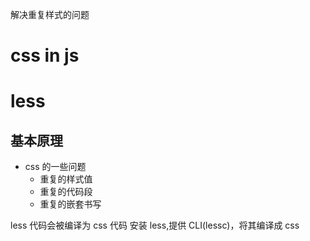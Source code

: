 解决重复样式的问题

# css in js

# less

## 基本原理

- css 的一些问题
  - 重复的样式值
  - 重复的代码段
  - 重复的嵌套书写

less 代码会被编译为 css 代码
安装 less,提供 CLI(lessc)，将其编译成 css
